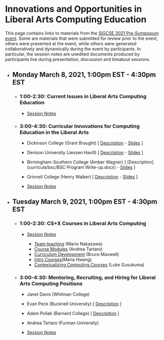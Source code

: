 # Innovations and Opportunities in Liberal Arts Computing Education

This page contains links to materials from the [SIGCSE 2021 Pre-Symposium event](https://computing-in-the-liberal-arts.github.io/SIGCSE2021-PreSymposium-Event/).  Some are materials that were submitted for review prior to the event, others were presented at the event, while others were generated collaboratively and dynamically during the event by participants.  In particular, the session notes are unedited documents produced by participants live during presentation, discussion and breakout sessions.

- ## Monday March 8, 2021, 1:00pm EST - 4:30pm EST

  - ### 1:00-2:30: Current Issues in Liberal Arts Computing Education
    - [Session Notes](https://docs.google.com/document/d/1sNlrmphHHQScAylnjpN-rUT20WwtmKXq453tJ_s0JWY/edit?usp=sharing)

  - ### 3:00-4:30: Curricular Innovations for Computing Education in the Liberal Arts  
    - Dickinson College (Grant Braught) [ [Description](curricula/dickinson/index.md) - [Slides](curricula/braughtSlides.pdf) ]
    - Denison University (Jessen Havill) [ [Description](curricula/denison/index.md) - [Slides](curricula/havillSlides.pdf) ]
    - Birmingham-Southern College (Amber Wagner) [ [Description](curricula/bsc/BSC Program Write-up.docx) - [Slides](curricula/wagnerSlides.pdf) ]
    - Grinnell College (Henry Walker) [ [Description](curricula/grinnell/Grinnell-curriculum.docx) - [Slides](curricula/walkerSlides.pdf) ]

    - [Session Notes](https://docs.google.com/document/d/1g8hBUbBvpd3SfQ4cpjqR3aXTivB3yby123JDCxDlvLw/edit?usp=sharing)

- ## Tuesday March 9, 2021, 1:00pm EST - 4:30pm EST

  - ### 1:00-2:30: CS+X Courses in Liberal Arts Computing
    - [Session Notes](https://drive.google.com/drive/folders/1jZ2le7HFf1NIRXNSqKAJ4fsDzXLyyTfx)

      - [Team teaching](https://docs.google.com/document/d/1DjZHXqe_YZgKvi2Pz7qkcifm46zv5Tp6XSnjq2LUvXM/edit?usp=sharing) (Mario Nakazawa)
      - [Course Modules](https://docs.google.com/document/d/1HJCggpBheKB_oNKlJY8hec0ybYLIJXCxYx16WMWFJYY/edit?usp=sharing) (Andrea Tartaro)
      - [Curriculum Development](https://docs.google.com/document/d/1k7KmMK_zJ_uBNKBdFfundgOIlpVVUMjwsVm7BGC9exE/edit?usp=sharing) (Bruce Maxwell)
      - [Intro Courses](https://docs.google.com/document/d/1AOWEwCwxAB3SVbuCNXcfosfCjBambfDw-w3NA7m1Muw/edit?usp=sharing)(Maria Hwang)
      - [Contextualizing Computing Courses](https://docs.google.com/document/d/1uKIkDAmK-06C2sie8HaWhkHIxWk703OeFc0iwW1TmG4/edit?usp=sharing) (Luke Gusukuma)

  - ### 3:00-4:30: Mentoring, Recruiting, and Hiring for Liberal Arts Computing Positions
    - Janet Davis (Whitman College)
    - Evan Peck (Bucknell University) [ [Description](recruiting/peck/index.html) ]
    - Adam Poliak (Barnard College) [ [Description](recruiting/poliak/index.html) ]
    - Andrea Tartaro (Furman University)

    - [Session Notes](https://docs.google.com/document/d/1e9YHEPcYFyIARYL0wUV9hwyjEDHowI1ThTTZ3ADwTqg/edit?usp=sharing)
